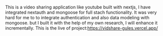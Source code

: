 This is a video sharing application like youtube built with nextjs, I have integrated nextauth and mongoose for full stach functionality. It was very hard for me to to integrate authentication and also data modeling with mongoose. but I built it with the help of my own research, I will enhance it incrementally.
This is the live of project:https://vidshare-gules.vercel.app/
